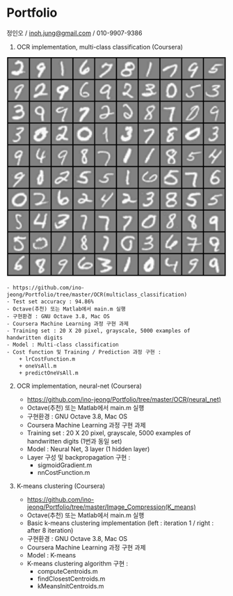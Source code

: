 Portfolio
=

정인오 / inoh.jung@gmail.com / 010-9907-9386




1. OCR implementation, multi-class classification (Coursera)

![Alt text](./page_res/fig001.png "Optional title")

    - https://github.com/ino-jeong/Portfolio/tree/master/OCR(multiclass_classification)
    - Test set accuracy : 94.86%
    - Octave(추천) 또는 Matlab에서 main.m 실행 
    - 구현환경 : GNU Octave 3.8, Mac OS
    - Coursera Machine Learning 과정 구현 과제
    - Training set : 20 X 20 pixel, grayscale, 5000 examples of handwritten digits
    - Model : Multi-class classification 
    - Cost function 및 Training / Prediction 과정 구현 :
        + lrCostFunction.m
        + oneVsAll.m
        + predictOneVsAll.m



2. OCR implementation, neural-net (Coursera)
    
    - https://github.com/ino-jeong/Portfolio/tree/master/OCR(neural_net)
    - Octave(추천) 또는 Matlab에서 main.m 실행
    - 구현환경 : GNU Octave 3.8, Mac OS
    - Coursera Machine Learning 과정 구현 과제
    - Training set : 20 X 20 pixel, grayscale, 5000 examples of handwritten digits (1번과 동일 set)
    - Model : Neural Net, 3 layer (1 hidden layer)
    - Layer 구성 및 backpropagation 구현 :
        + sigmoidGradient.m
        + nnCostFunction.m
 

3. K-means clustering (Coursera)

    - https://github.com/ino-jeong/Portfolio/tree/master/Image_Compression(K_means)
    - Octave(추천) 또는 Matlab에서 main.m 실행
    - Basic k-means clustering implementation (left : iteration 1 / right : after 8 iteration)
    - 구현환경 : GNU Octave 3.8, Mac OS
    - Coursera Machine Learning 과정 구현 과제
    - Model : K-means
    - K-means clustering algorithm 구현 :
        + computeCentroids.m
        + findClosestCentroids.m
        + kMeansInitCentroids.m

